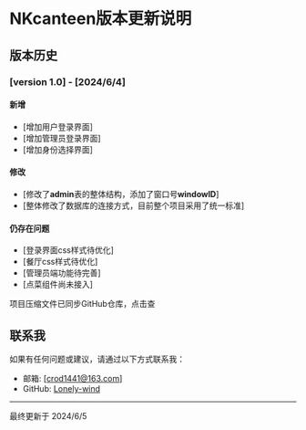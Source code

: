 # NKcanteen版本更新说明

## 版本历史

### [version 1.0] - [2024/6/4]
#### 新增
- [增加用户登录界面]
- [增加管理员登录界面]
- [增加身份选择界面]

#### 修改
- [修改了**admin**表的整体结构，添加了窗口号**windowID**]
- [整体修改了数据库的连接方式，目前整个项目采用了统一标准]
#### 仍存在问题
- [登录界面css样式待优化]
- [餐厅css样式待优化]
- [管理员端功能待完善]
- [点菜组件尚未接入]

项目压缩文件已同步GitHub仓库，点击查

## 联系我
如果有任何问题或建议，请通过以下方式联系我：
- 邮箱: [crod1441@163.com]
- GitHub: [Lonely-wind](https://github.com/Lonely-wind)

***
最终更新于 2024/6/5




<!--stackedit_data:
eyJoaXN0b3J5IjpbMjEyNzQ4NjQyMCwxMDEyNTA2Nzc5LC0yNj
k4MDI2NDRdfQ==
-->